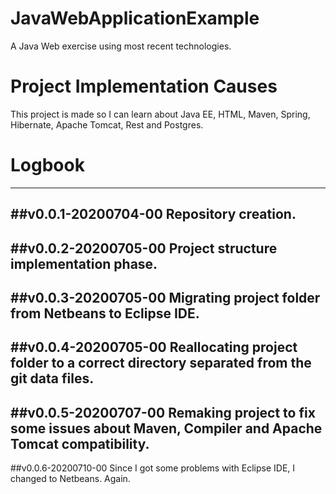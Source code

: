# JavaWebApplicationExample
 A Java Web exercise using most recent technologies.

# Project Implementation Causes

 This project is made so I can learn about Java EE,
 HTML, Maven, Spring, Hibernate, Apache Tomcat, Rest
 and Postgres.

 
# Logbook

-----------------------------------------------------
##v0.0.1-20200704-00
 Repository creation.
-----------------------------------------------------
##v0.0.2-20200705-00
 Project structure implementation phase.
-----------------------------------------------------
##v0.0.3-20200705-00
 Migrating project folder from Netbeans to Eclipse IDE.
-----------------------------------------------------
##v0.0.4-20200705-00
 Reallocating project folder to a correct directory
 separated from the git data files.
-----------------------------------------------------
##v0.0.5-20200707-00
 Remaking project to fix some issues about Maven, Compiler
 and Apache Tomcat compatibility.
-----------------------------------------------------
##v0.0.6-20200710-00
 Since I got some problems with Eclipse IDE, I changed to
 Netbeans. Again.